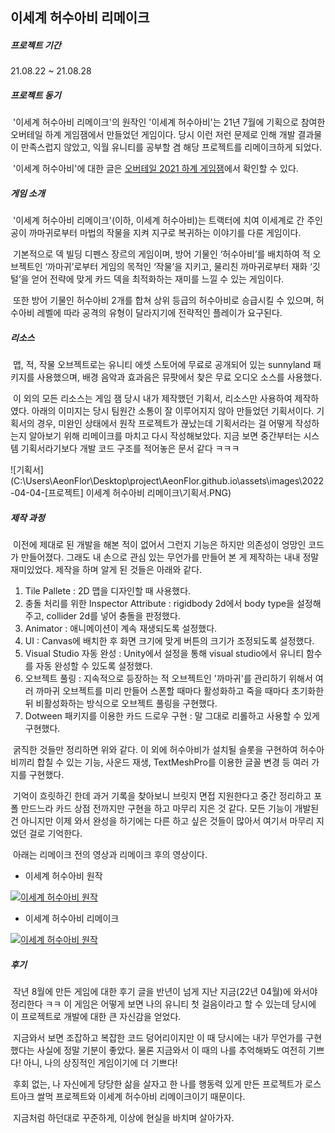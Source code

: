## 이세계 허수아비 리메이크



<h5>프로젝트 기간</h5>

21.08.22 ~ 21.08.28



##### 프로젝트 동기

​	'이세계 허수아비 리메이크'의 원작인 '이세계 허수아비'는 21년 7월에 기획으로 참여한 오버테일 하계 게임잼에서 만들었던 게임이다. 당시 이런 저런 문제로 인해 개발 결과물이 만족스럽지 않았고, 익월 유니티를 공부할 겸 해당 프로젝트를 리메이크하게 되었다.

​	'이세계 허수아비'에 대한 글은 [오버테일 2021 하계 게임잼](https://aeonflor.github.io/2021/07/27/%EC%98%A4%EB%B2%84%ED%85%8C%EC%9D%BC-2021-%ED%95%98%EA%B3%84-%EA%B2%8C%EC%9E%84%EC%9E%BC.html)에서 확인할 수 있다.



##### 게임 소개

​	'이세계 허수아비 리메이크'(이하, 이세계 허수아비)는 트랙터에 치여 이세계로 간 주인공이 까마귀로부터 마법의 작물을 지켜 지구로 복귀하는 이야기를 다룬 게임이다.

​	기본적으로 덱 빌딩 디펜스 장르의 게임이며, 방어 기물인 ‘허수아비’를 배치하여 적 오브젝트인 ‘까마귀’로부터 게임의 목적인 ‘작물’을 지키고, 물리친 까마귀로부터 재화 ‘깃털’을 얻어 전략에 맞게 카드 덱을 최적화하는 재미를 느낄 수 있는 게임이다. 

​	또한 방어 기물인 허수아비 2개를 합쳐 상위 등급의 허수아비로 승급시킬 수 있으며, 허수아비 레벨에 따라 공격의 유형이 달라지기에 전략적인 플레이가 요구된다.



##### 리소스

​	맵, 적, 작물 오브젝트로는 유니티 에셋 스토어에 무료로 공개되어 있는 sunnyland 패키지를 사용했으며, 배경 음악과 효과음은 뮤팟에서 찾은 무료 오디오 소스를 사용했다.

​	이 외의 모든 리소스는 게임 잼 당시 내가 제작했던 기획서, 리소스만 사용하여 제작하였다. 아래의 이미지는 당시 팀원간 소통이 잘 이루어지지 않아 만들었던 기획서이다. 기획서의 경우, 미완인 상태에서 원작 프로젝트가 끊났는데 기획서라는 걸 어떻게 작성하는지 알아보기 위해 리메이크를 마치고 다시 작성해보았다. 지금 보면 중간부터는 시스템 기획서라기보다 개발 코드 구조를 적어놓은 문서 같다 ㅋㅋㅋ

​	![기획서](C:\Users\AeonFlor\Desktop\project\AeonFlor.github.io\assets\images\2022-04-04-[프로젝트] 이세계 허수아비 리메이크\기획서.PNG)



##### 제작 과정

​	이전에 제대로 된 개발을 해본 적이 없어서 그런지 기능은 하지만 의존성이 엉망인 코드가 만들어졌다. 그래도 내 손으로 관심 있는 무언가를 만들어 본 게 제작하는 내내 정말 재미있었다. 제작을 하며 알게 된 것들은 아래와 같다.

1. Tile Pallete : 2D 맵을 디자인할 때 사용했다.
2. 충돌 처리를 위한 Inspector Attribute : rigidbody 2d에서 body type을 설정해주고, collider 2d를 넣어 충돌을 판정했다.
3. Animator : 애니메이션이 계속 재생되도록 설정했다.
4. UI : Canvas에 배치한 후 화면 크기에 맞게 버튼의 크기가 조정되도록 설정했다.
5. Visual Studio 자동 완성 : Unity에서 설정을 통해 visual studio에서 유니티 함수를 자동 완성할 수 있도록 설정했다.
6. 오브젝트 풀링 : 지속적으로 등장하는 적 오브젝트인 '까마귀'를 관리하기 위해서 여러 까마귀 오브젝트를 미리 만들어 스폰할 때마다 활성화하고 죽을 때마다 초기화한 뒤 비활성화하는 방식으로 오브젝트 풀링을 구현했다.
7. Dotween 패키지를 이용한 카드 드로우 구현 : 말 그대로 리롤하고 사용할 수 있게 구현했다.



​	굵직한 것들만 정리하면 위와 같다. 이 외에 허수아비가 설치될 슬롯을 구현하여 허수아비끼리 합칠 수 있는 기능, 사운드 재생, TextMeshPro를 이용한 글꼴 변경 등 여러 가지를 구현했다. 

​	기억이 흐릿하긴 한데 과거 기록을 찾아보니 브릿지 면접 지원한다고 중간 정리하고 포폴 만드느라 카드 상점 전까지만 구현을 하고 마무리 지은 것 같다. 모든 기능이 개발된 건 아니지만 이제 와서 완성을 하기에는 다른 하고 싶은 것들이 많아서 여기서 마무리 지었던 걸로 기억한다.

​	아래는 리메이크 전의 영상과 리메이크 후의 영상이다.



- 이세계 허수아비 원작

[![이세계 허수아비 원작](https://img.youtube.com/vi/111c-CHnfIc/0.jpg)](https://youtu.be/111c-CHnfIc) 



- 이세계 허수아비 리메이크

[![이세계 허수아비 원작](https://img.youtube.com/vi/IBU90Uyh8lY/0.jpg)](https://youtu.be/IBU90Uyh8lY) 



##### 후기

​	작년 8월에 만든 게임에 대한 후기 글을 반년이 넘게 지난 지금(22년 04월)에 와서야 정리한다 ㅋㅋ 이 게임은 어떻게 보면 나의 유니티 첫 걸음이라고 할 수 있는데 당시에 이 프로젝트로 개발에 대한 큰 자신감을 얻었다.

​	지금와서 보면 조잡하고 복잡한 코드 덩어리이지만 이 때 당시에는 내가 무언가를 구현했다는 사실에 정말 기분이 좋았다. 물론 지금와서 이 때의 나를 추억해봐도 여전히 기쁘다! 아니, 나의 상징적인 게임이기에 더 기쁘다!

​	후회 없는, 나 자신에게 당당한 삶을 살자고 한 나를 행동력 있게 만든 프로젝트가 로스트아크 쌀먹 프로젝트와 이세계 허수아비 리메이크이기 때문이다.

​	지금처럼 하던대로 꾸준하게, 이상에 현실을 바치며 살아가자.

